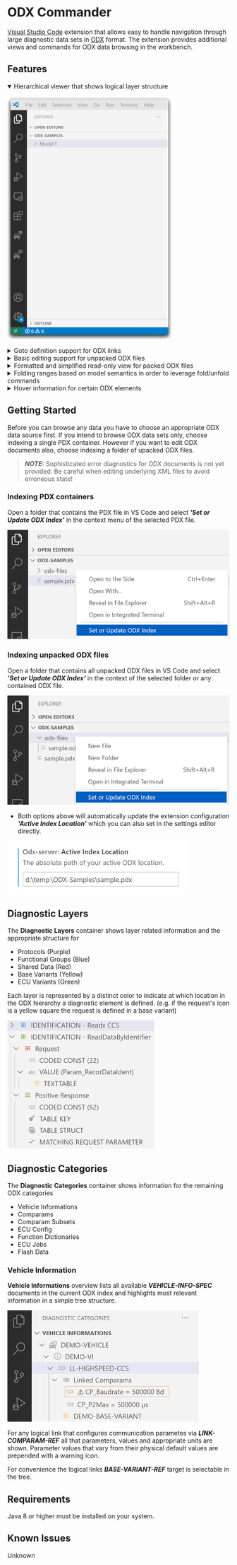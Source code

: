 # ODX Commander

[Visual Studio Code](https://code.visualstudio.com/) extension that allows easy to handle navigation through large diagnostic data sets in [ODX](https://www.asam.net/standards/detail/mcd-2-d/) format. The extension provides additional views and commands for ODX data browsing in the workbench.

## Features

<details open>
<summary>Hierarchical viewer that shows logical layer structure</summary>

![ODX Links](./help/layer-demo.gif)
</details>

<details>
<summary>Goto definition support for ODX links</summary>

![ODX Links](./help/odx-links.gif)
</details>

<details>
<summary>Basic editing support for unpacked ODX files</summary>

![ODX Links](./help/editing-demo.gif)
</details>

<details>
<summary>Formatted and simplified read-only view for packed ODX files</summary>

For the sake of readability all read-only PDX files are properly formatted and simplified. Unimportant information like admin data, OIDs or namespace prefixes is removed.
<br>
</details>

<details>
<summary>Folding ranges based on model semantics in order to leverage fold/unfold commands</summary>

![ODX Links](./help/folding-ranges.gif)
</details>

<details>
<summary>Hover information for certain ODX elements</summary>

![ODX Links](./help/hover-support.gif)
</details>

## Getting Started 

Before you can browse any data you have to choose an appropriate ODX data source first. If you intend to browse ODX data sets only, choose indexing a single PDX container. However if you want to edit ODX documents also, choose indexing a folder of upacked ODX files.

> **_NOTE:_**  Sophisticated error diagnostics for ODX documents is not yet provided. Be careful when editing underlying XML files to avoid erroneous state!

### Indexing PDX containers

Open a folder that contains the PDX file in VS Code and select _**'Set or Update ODX Index'**_ in the context menu of the selected PDX file.

![Diagnostic Layers](./help/select-pdx.png)

### Indexing unpacked ODX files

Open a folder that contains all unpacked ODX files in VS Code and select _**'Set or Update ODX Index'**_ in the context of the selected folder or any contained ODX file.


![Diagnostic Layers](./help/select-folder.png)

- Both options above will automatically update the extension configuration _**'Active Index Location'**_ which you can also set in the settings editor directly.

![Diagnostic Layers](./help/configure-location.png)


## Diagnostic Layers

The **Diagnostic Layers** container shows layer related information and the appropriate structure for

* Protocols (Purple)
* Functional Groups (Blue)
* Shared Data (Red)
* Base Variants (Yellow)
* ECU Variants (Green)

Each layer is represented by a distinct color to indicate at which location in the ODX hierarchy a diagnostic element is defined. (e.g. if the request's icon is a yellow square the request is defined in a base variant)

![Diagnostic Layers](./help/layers.png)

## Diagnostic Categories

The **Diagnostic Categories** container shows information for the remaining ODX categories

* Vehicle Informations
* Comparams
* Comparam Subsets
* ECU Config
* Function Dictionaries
* ECU Jobs
* Flash Data


### Vehicle Information

**Vehicle Informations** overview lists all available **_VEHICLE-INFO-SPEC_** documents in the current ODX index and highlights most relevant information in a simple tree structure.

![Diagnostic Layers](./help/vi-help.png)

For any logical link that configures communication parametes via **_LINK-COMPARAM-REF_** all that parameters, values and appropriate units are shown. Parameter values that vary from their physical default values are prepended with a warning icon.

For convenience the logical links **_BASE-VARIANT-REF_** target is selectable in the tree.

## Requirements

Java 8 or higher must be installed on your system.

## Known Issues

Unknown

